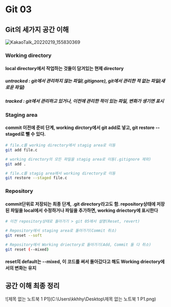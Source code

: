 # Git 03



## Git의 세가지 공간 이해

![KakaoTalk_20220219_155830369](C:\Users\kkhhy\Desktop\KakaoTalk_20220219_155830369.jpg)

### Working directory

#### 	local directory에서 작업하는 것들이 담겨있는 현제 directory

##### 		untracked : git에서 관리하지 않는 파일(.gitignore), git에서 관리한 적 없는 파일(새로운 파일)

##### 		tracked : git에서 관리하고 있거나, 이전에 관리한 적이 있는 파일, 변화가 생기면 표시



### Staging area

#### 	commit 이전에 준비 단계, working dirctory에서 git add로 넣고, git restore --staged로 뺄 수 있다.	

```bash
# file.c를 working directory에서 stagig area로 이동
git add file.c
```

```bash
# working directory의 모든 파일을 stagig area로 이동(.gitignore 제외)
git add .
```

```bash
# file.c를 stagig area에서 working directory로 이동
git restore --staged file.c
```



### Repository

#### 	commit단위로 저장되는 최종 단계, .git directory라고도 함. repository상태에 저장된 파일을 local에서 수정하거나 파일을 추가하면, working driectory에 표시한다

```bash
# 이전 repository상태로 돌아가기 > git 05에서 설명(Reset, revert)
```

```bash
# Repository에서 staging area로 돌아가기(Commit 취소)
git reset --soft
```

```bash
# Repository에서 Working driectory로 돌아가기(Add, Commit 둘 다 취소)
git reset (--mixed)
```

#### 	reset의 default는  --mixed, 이 코드를 써서 돌아갔다고 해도 Working driectory에서의 변화는 유지



## 공간 이해 최종 정리

![제목 없는 노트북 1 P1](C:\Users\kkhhy\Desktop\제목 없는 노트북 1 P1.png)
